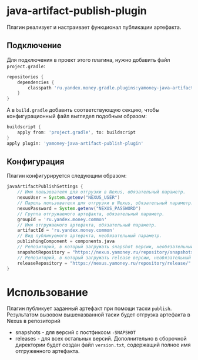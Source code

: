 # java-artifact-publish-plugin
Плагин реализует и настраивает функционал публикации артефакта.

## Подключение
Для подключения в проект этого плагина, нужно добавить файл ```project.gradle```:
```groovy
repositories {
    dependencies {
        classpath 'ru.yandex.money.gradle.plugins:yamoney-java-artifact-publish-plugin:1.0.0'
    }
}
```
А в `build.gradle` добавить соответствующую секцию, чтобы конфигурационный файл выглядел подобным образом:
```groovy
buildscript {
    apply from: 'project.gradle', to: buildscript
}
apply plugin: 'yamoney-java-artifact-publish-plugin'
```

## Конфигурация

Плагин конфигурируется следующим образом:
```groovy
javaArtifactPublishSettings {
    // Имя пользователя для отгрузки в Nexus, обязательный параметр.
    nexusUser = System.getenv("NEXUS_USER")
    // Пароль пользователя для отгрузки в Nexus, обязательный параметр.
    nexusPassword = System.getenv("NEXUS_PASSWORD")
    // Группа отгружаемого артефакта, обязательный параметр.
    groupId = 'ru.yandex.money.common'
    // Имя отгружаемого артефакта, обязательный параметр.
    artifactId = 'ru.yandex.money.common'
    // Вид публикуемого артефакта, необязательный параметр.
    publishingComponent = components.java
    // Репозиторий, в который загружать snapshot версии, необязательный параметр.
    snapshotRepository = "https://nexus.yamoney.ru/repository/snapshots/"            //значение по умолчанию
    // Репозиторий, в который загружать release версии, необязательный параметр.
    releaseRepository = "https://nexus.yamoney.ru/repository/release/"              //значение по умолчанию
}
```

# Использование

Плагин публикует заданный артефакт при помощи таски `publish`.
Результатом вызовом вышеназванной таски будет отгрузка артефакта в Nexus в репозиторий
* snapshots - для версий с постфиксом `-SNAPSHOT`
* releases - для всех остальных версий.
Дополнительно в сборочной директории будет создан файл `version.txt`, 
содержащий полное имя отгруженного артефакта.